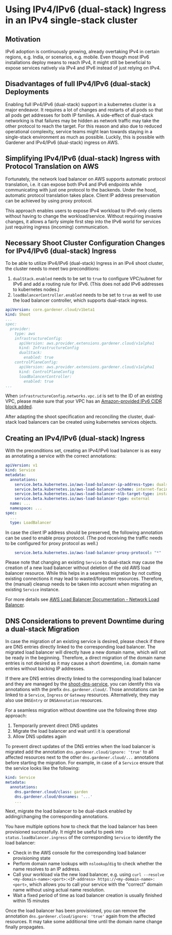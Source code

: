 # Using IPv4/IPv6 (dual-stack) Ingress in an IPv4 single-stack cluster

## Motivation

IPv6 adoption is continuously growing, already overtaking IPv4 in certain regions, e.g. India, or scenarios, e.g. mobile.
Even though most IPv6 installations deploy means to reach IPv4, it might still be beneficial to expose services
natively via IPv4 and IPv6 instead of just relying on IPv4.

## Disadvantages of full IPv4/IPv6 (dual-stack) Deployments

Enabling full IPv4/IPv6 (dual-stack) support in a kubernetes cluster is a major endeavor. It requires a lot of changes
and restarts of all pods so that all pods get addresses for both IP families. A side-effect of dual-stack networking
is that failures may be hidden as network traffic may take the other protocol to reach the target. For this reason and
also due to reduced operational complexity, service teams might lean towards staying in a single-stack environment as
much as possible. Luckily, this is possible with Gardener and IPv4/IPv6 (dual-stack) ingress on AWS.

## Simplifying IPv4/IPv6 (dual-stack) Ingress with Protocol Translation on AWS

Fortunately, the network load balancer on AWS supports automatic protocol translation, i.e. it can expose both IPv4 and
IPv6 endpoints while communicating with just one protocol to the backends. Under the hood, automatic protocol translation
takes place. Client IP address preservation can be achieved by using proxy protocol.

This approach enables users to expose IPv4 workload to IPv6-only clients without having to change the workload/service.
Without requiring invasive changes, it allows a fairly simple first step into the IPv6 world for services just requiring
ingress (incoming) communication.

## Necessary Shoot Cluster Configuration Changes for IPv4/IPv6 (dual-stack) Ingress

To be able to utilize IPv4/IPv6 (dual-stack) Ingress in an IPv4 shoot cluster, the cluster needs to meet two preconditions:
1. `dualStack.enabled` needs to be set to `true` to configure VPC/subnet for IPv6 and add a routing rule for IPv6.
   (This does not add IPv6 addresses to kubernetes nodes.)
2. `loadBalancerController.enabled` needs to be set to `true` as well to use the load balancer controller, which supports
   dual-stack ingress.

```yaml
apiVersion: core.gardener.cloud/v1beta1
kind: Shoot
...
spec:
  provider:
    type: aws
    infrastructureConfig:
      apiVersion: aws.provider.extensions.gardener.cloud/v1alpha1
      kind: InfrastructureConfig
      dualStack:
        enabled: true
    controlPlaneConfig:
      apiVersion: aws.provider.extensions.gardener.cloud/v1alpha1
      kind: ControlPlaneConfig
      loadBalancerController:
        enabled: true
...
```

When `infrastructureConfig.networks.vpc.id` is set to the ID of an existing VPC, please make sure that your VPC has an [Amazon-provided IPv6 CIDR block added](https://docs.aws.amazon.com/vpc/latest/userguide/modify-vpcs.html#vpc-associate-ipv6-cidr).

After adapting the shoot specification and reconciling the cluster, dual-stack load balancers can be created using
kubernetes services objects.

## Creating an IPv4/IPv6 (dual-stack) Ingress

With the preconditions set, creating an IPv4/IPv6 load balancer is as easy as annotating a service with the correct
annotations:

```yaml
apiVersion: v1
kind: Service
metadata:
  annotations:
    service.beta.kubernetes.io/aws-load-balancer-ip-address-type: dualstack
    service.beta.kubernetes.io/aws-load-balancer-scheme: internet-facing
    service.beta.kubernetes.io/aws-load-balancer-nlb-target-type: instance
    service.beta.kubernetes.io/aws-load-balancer-type: external
  name: ...
  namespace: ...
spec:
  ...
  type: LoadBalancer
```

In case the client IP address should be preserved, the following annotation can be used to enable proxy protocol.
(The pod receiving the traffic needs to be configured for proxy protocol as well.)

```yaml
    service.beta.kubernetes.io/aws-load-balancer-proxy-protocol: "*"
```

Please note that changing an existing `Service` to dual-stack may cause the creation of a new load balancer without
deletion of the old AWS load balancer resource. While this helps in a seamless migration by not cutting existing
connections it may lead to wasted/forgotten resources. Therefore, the (manual) cleanup needs to be taken into account
when migrating an existing `Service` instance.

For more details see [AWS Load Balancer Documentation - Network Load Balancer](https://kubernetes-sigs.github.io/aws-load-balancer-controller/v2.4/guide/service/nlb/).

## DNS Considerations to prevent Downtime during a dual-stack Migration

In case the migration of an existing service is desired, please check if there are DNS entries directly linked to the
corresponding load balancer. The migrated load balancer will directly have a new domain name, which will not be ready
in the beginning. Therefore, a direct migration of the domain name entries is not desired as it may cause a short
downtime, i.e. domain name entries without backing IP addresses.

If there are DNS entries directly linked to the corresponding load balancer and they are managed by the
[shoot-dns-service](https://github.com/gardener/gardener-extension-shoot-dns-service), you can identify this via
annotations with the prefix `dns.gardener.cloud/`. Those annotations can be linked to a `Service`, `Ingress` or
`Gateway` resources. Alternatively, they may also use `DNSEntry` or `DNSAnnotation` resources.

For a seamless migration without downtime use the following three step approach:

1. Temporarily prevent direct DNS updates
2. Migrate the load balancer and wait until it is operational
3. Allow DNS updates again

To prevent direct updates of the DNS entries when the load balancer is migrated add the annotation
`dns.gardener.cloud/ignore: 'true'` to all affected resources next to the other `dns.gardener.cloud/...` annotations
before starting the migration. For example, in case of a `Service` ensure that the service looks like the following:

```yaml
kind: Service
metadata:
  annotations:
    dns.gardener.cloud/class: garden
    dns.gardener.cloud/dnsnames: '...'
    ...
```

Next, migrate the load balancer to be dual-stack enabled by adding/changing the corresponding annotations.

You have multiple options how to check that the load balancer has been provisioned successfully. It might be useful
to peek into `status.loadBalancer.ingress` of the corresponding `Service` to identify the load balancer:

-  Check in the AWS console for the corresponding load balancer provisioning state
-  Perform domain name lookups with `nslookup`/`dig` to check whether the name resolves to an IP address.
-  Call your workload via the new load balancer, e.g. using
  `curl --resolve <my-domain-name>:<port>:<IP-address> https://<my-domain-name>:<port>`, which allows you to call your
  service with the "correct" domain name without using actual name resolution.
- Wait a fixed period of time as load balancer creation is usually finished within 15 minutes

Once the load balancer has been provisioned, you can remove the annotation `dns.gardener.cloud/ignore: 'true'` again
from the affected resources. It may take some additional time until the domain name change finally propagates.
